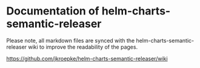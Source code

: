 # Documentation of helm-charts-semantic-releaser

Please note, all markdown files are synced with the helm-charts-semantic-releaser wiki to improve the readability of the pages.

https://github.com/jkroepke/helm-charts-semantic-releaser/wiki

